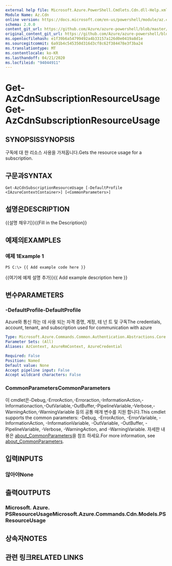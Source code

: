 ```yaml
---
external help file: Microsoft.Azure.PowerShell.Cmdlets.Cdn.dll-Help.xml
Module Name: Az.Cdn
online version: https://docs.microsoft.com/en-us/powershell/module/az.cdn/get-azcdnsubscriptionresourceusage
schema: 2.0.0
content_git_url: https://github.com/Azure/azure-powershell/blob/master/src/Cdn/Cdn/help/Get-AzCdnSubscriptionResourceUsage.md
original_content_git_url: https://github.com/Azure/azure-powershell/blob/master/src/Cdn/Cdn/help/Get-AzCdnSubscriptionResourceUsage.md
ms.openlocfilehash: e1f39b6a54799492a4b33157a126d0e0419a8d1e
ms.sourcegitcommit: 6a91b4c545350d316d3cf8c62f384478e3f3ba24
ms.translationtype: MT
ms.contentlocale: ko-KR
ms.lasthandoff: 04/21/2020
ms.locfileid: "94044911"
---
```

# <span data-ttu-id="eb59e-101">Get-AzCdnSubscriptionResourceUsage</span><span class="sxs-lookup"><span data-stu-id="eb59e-101">Get-AzCdnSubscriptionResourceUsage</span></span>

## <span data-ttu-id="eb59e-102">SYNOPSIS</span><span class="sxs-lookup"><span data-stu-id="eb59e-102">SYNOPSIS</span></span>
<span data-ttu-id="eb59e-103">구독에 대 한 리소스 사용을 가져옵니다.</span><span class="sxs-lookup"><span data-stu-id="eb59e-103">Gets the resource usage for a subscription.</span></span>

## <span data-ttu-id="eb59e-104">구문과</span><span class="sxs-lookup"><span data-stu-id="eb59e-104">SYNTAX</span></span>

```
Get-AzCdnSubscriptionResourceUsage [-DefaultProfile <IAzureContextContainer>] [<CommonParameters>]
```

## <span data-ttu-id="eb59e-105">설명은</span><span class="sxs-lookup"><span data-stu-id="eb59e-105">DESCRIPTION</span></span>
<span data-ttu-id="eb59e-106">{{설명 채우기}}</span><span class="sxs-lookup"><span data-stu-id="eb59e-106">{{Fill in the Description}}</span></span>

## <span data-ttu-id="eb59e-107">예제의</span><span class="sxs-lookup"><span data-stu-id="eb59e-107">EXAMPLES</span></span>

### <span data-ttu-id="eb59e-108">예제 1</span><span class="sxs-lookup"><span data-stu-id="eb59e-108">Example 1</span></span>
```
PS C:\> {{ Add example code here }}
```

<span data-ttu-id="eb59e-109">{{여기에 예제 설명 추가}}</span><span class="sxs-lookup"><span data-stu-id="eb59e-109">{{ Add example description here }}</span></span>

## <span data-ttu-id="eb59e-110">변수</span><span class="sxs-lookup"><span data-stu-id="eb59e-110">PARAMETERS</span></span>

### <span data-ttu-id="eb59e-111">-DefaultProfile</span><span class="sxs-lookup"><span data-stu-id="eb59e-111">-DefaultProfile</span></span>
<span data-ttu-id="eb59e-112">Azure와 통신 하는 데 사용 되는 자격 증명, 계정, 테 넌 트 및 구독</span><span class="sxs-lookup"><span data-stu-id="eb59e-112">The credentials, account, tenant, and subscription used for communication with azure</span></span>

```yaml
Type: Microsoft.Azure.Commands.Common.Authentication.Abstractions.Core.IAzureContextContainer
Parameter Sets: (All)
Aliases: AzContext, AzureRmContext, AzureCredential

Required: False
Position: Named
Default value: None
Accept pipeline input: False
Accept wildcard characters: False
```

### <span data-ttu-id="eb59e-113">CommonParameters</span><span class="sxs-lookup"><span data-stu-id="eb59e-113">CommonParameters</span></span>
<span data-ttu-id="eb59e-114">이 cmdlet은-Debug,-ErrorAction,-Erroraction,-InformationAction,-Informationaction,-OutVariable,-OutBuffer,-PipelineVariable,-Verbose,-WarningAction,-WarningVariable 등의 공통 매개 변수를 지원 합니다.</span><span class="sxs-lookup"><span data-stu-id="eb59e-114">This cmdlet supports the common parameters: -Debug, -ErrorAction, -ErrorVariable, -InformationAction, -InformationVariable, -OutVariable, -OutBuffer, -PipelineVariable, -Verbose, -WarningAction, and -WarningVariable.</span></span> <span data-ttu-id="eb59e-115">자세한 내용은 [about_CommonParameters](http://go.microsoft.com/fwlink/?LinkID=113216)을 참조 하세요.</span><span class="sxs-lookup"><span data-stu-id="eb59e-115">For more information, see [about_CommonParameters](http://go.microsoft.com/fwlink/?LinkID=113216).</span></span>

## <span data-ttu-id="eb59e-116">입력</span><span class="sxs-lookup"><span data-stu-id="eb59e-116">INPUTS</span></span>

### <span data-ttu-id="eb59e-117">않아야</span><span class="sxs-lookup"><span data-stu-id="eb59e-117">None</span></span>

## <span data-ttu-id="eb59e-118">출력</span><span class="sxs-lookup"><span data-stu-id="eb59e-118">OUTPUTS</span></span>

### <span data-ttu-id="eb59e-119">Microsoft. Azure. PSResourceUsage</span><span class="sxs-lookup"><span data-stu-id="eb59e-119">Microsoft.Azure.Commands.Cdn.Models.PSResourceUsage</span></span>

## <span data-ttu-id="eb59e-120">상속자</span><span class="sxs-lookup"><span data-stu-id="eb59e-120">NOTES</span></span>

## <span data-ttu-id="eb59e-121">관련 링크</span><span class="sxs-lookup"><span data-stu-id="eb59e-121">RELATED LINKS</span></span>
